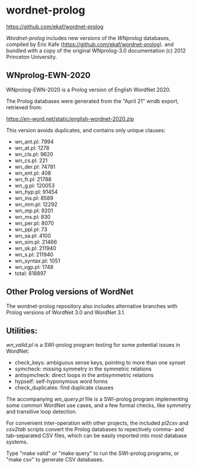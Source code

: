 # wordnet-prolog

https://github.com/ekaf/wordnet-prolog

*Wordnet-prolog* includes new versions of the _WNprolog_ databases,
compiled by Eric Kafe (https://github.com/ekaf/wordnet-prolog).
and bundled with a copy of the original WNprolog-3.0 documentation
(c) 2012 Princeton University.

## WNprolog-EWN-2020

WNprolog-EWN-2020 is a Prolog version of English WordNet 2020.

The Prolog databases were generated from the "April 21" wndb export,
retrieved from:

https://en-word.net/static/english-wordnet-2020.zip


This version avoids duplicates, and contains only unique clauses:

- wn_ant.pl: 7994
- wn_at.pl: 1278
- wn_cls.pl: 9620
- wn_cs.pl: 221
- wn_der.pl: 74781
- wn_ent.pl: 408
- wn_fr.pl: 21788
- wn_g.pl: 120053
- wn_hyp.pl: 91454
- wn_ins.pl: 8589
- wn_mm.pl: 12292
- wn_mp.pl: 9201
- wn_ms.pl: 830
- wn_per.pl: 8070
- wn_ppl.pl: 73
- wn_sa.pl: 4100
- wn_sim.pl: 21466
- wn_sk.pl: 211940
- wn_s.pl: 211940
- wn_syntax.pl: 1051
- wn_vgp.pl: 1748
- total: 818897

## Other Prolog versions of WordNet

The wordnet-prolog repository also includes alternative branches
with Prolog versions of WordNet 3.0 and WordNet 3.1.

## Utilities:

_wn_valid.pl_ is a SWI-prolog program testing for some potential issues in WordNet:

- check_keys: ambiguous sense keys, pointing to more than one synset
- symcheck: missing symmetry in the symmetric relations
- antisymcheck: direct loops in the antisymmetric relations
- hypself: self-hyponymous word forms
- check_duplicates: find duplicate clauses


The accompanying _wn_query.pl_ file is a SWI-prolog program
implementing some common WordNet use cases, and a few formal checks,
like symmetry and transitive loop detection.


For convenient inter-operation with other projects,
the included  _pl2csv_ and _csv2tab_ scripts convert the
Prolog databases to repectively comma- and tab-separated CSV files,
which can be easily imported into most database systems.

Type "make valid" or "make query" to run the SWI-prolog programs,
or "make csv" to generate CSV databases.
